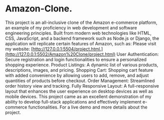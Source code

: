 # Amazon-Clone.
This project is an all-inclusive clone of the Amazon e-commerce platform, an example of my proficiency in web development and software engineering principles. Built from modern web technologies like HTML, CSS, JavaScript, and a backend framework such as Node.js or Django, the application will replicate certain features of Amazon, such as:
Please visit my website: [http://127.0.0.1:5504/project.html.](http://127.0.0.1:5502/Amazon%20Clone/project.html)
User Authentication: Secure registration and login functionalities to ensure a personalized shopping experience.
Product Listings: A dynamic list of various products, descriptions, images, and pricing.
Shopping Cart: Shopping cart feature with added convenience by allowing users to add, remove, and adjust quantities of products before checkout.
Order Management: Streamlined order history view and tracking.
Fully Responsive Layout: A full-responsive layout that enhances the user experience on desktop devices as well as mobile devices.
This project came as an excellent demonstration of my ability to develop full-stack applications and effectively implement e-commerce functionalities. For a live demo and more details about the project.
